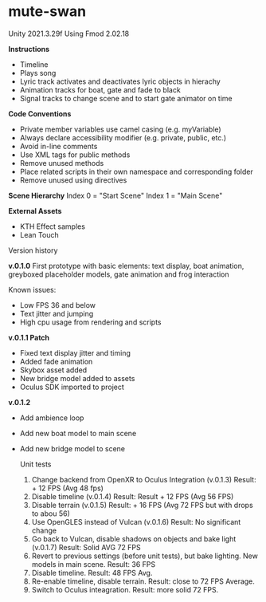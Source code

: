 # mute-swan
Unity 2021.3.29f
Using Fmod 2.02.18

**Instructions**
- Timeline
- Plays song
- Lyric track activates and deactivates lyric objects in hierachy
- Animation tracks for boat, gate and fade to black
- Signal tracks to change scene and to start gate animator on time

**Code Conventions**

- Private member variables use camel casing (e.g. myVariable)
- Always declare accessibility modifier (e.g. private, public, etc.)
- Avoid in-line comments
- Use XML tags for public methods
- Remove unused methods
- Place related scripts in their own namespace and corresponding folder
- Remove unused using directives

**Scene Hierarchy**
Index 0 = "Start Scene"
Index 1 = "Main Scene"

**External Assets**
- KTH Effect samples
- Lean Touch

Version history

**v.0.1.0**
First prototype with basic elements: text display, boat animation, greyboxed placeholder models, gate animation and frog interaction

Known issues:
- Low FPS 36 and below
- Text jitter and jumping
- High cpu usage from rendering and scripts

**v.0.1.1 Patch**
- Fixed text display jitter and timing
- Added fade animation
- Skybox asset added
- New bridge model added to assets
- Oculus SDK imported to project

**v.0.1.2**
- Add ambience loop
- Add new boat model to main scene
- Add new bridge model to scene

  Unit tests
  1. Change backend from OpenXR to Oculus Integration (v.0.1.3) Result: + 12 FPS (Avg 48 fps)
  2. Disable timeline (v.0.1.4) Result: Result + 12 FPS (Avg 56 FPS)
  3. Disable terrain (v.0.1.5) Result: + 16 FPS (Avg 72 FPS but with drops to abou 56)
  4. Use OpenGLES instead of Vulcan (v.0.1.6) Result: No significant change
  5. Go back to Vulcan, disable shadows on objects and bake light (v.0.1.7) Result: Solid AVG 72 FPS
  6. Revert to previous settings (before unit tests), but bake lighting. New models in main scene. Result: 36 FPS
  7. Disable timeline. Result: 48 FPS Avg.
  8. Re-enable timeline, disable terrain. Result: close to 72 FPS Average.
  9. Switch to Oculus inteagration. Result: more solid 72 FPS.
